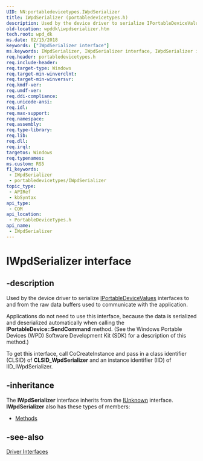 ```yaml
---
UID: NN:portabledevicetypes.IWpdSerializer
title: IWpdSerializer (portabledevicetypes.h)
description: Used by the device driver to serialize IPortableDeviceValues interfaces to and from the raw data buffers used to communicate with the application.Applications do not need to use this interface, because the data is serialized and deserialized automatically when calling the IPortableDevice::SendCommand method. (See the Windows Portable Devices (WPD) Software Development Kit (SDK) for a description of this method.)To get this interface, call CoCreateInstance and pass in a class identifier (CLSID) of CLSID_WpdSerializer and an instance identifier (IID) of IID_IWpdSerializer.
old-location: wpddk\iwpdserializer.htm
tech.root: wpd_dk
ms.date: 02/15/2018
keywords: ["IWpdSerializer interface"]
ms.keywords: IWpdSerializer, IWpdSerializer interface, IWpdSerializer interface,described, IWpdSerializerInterface, portabledevicetypes/IWpdSerializer, wpddk.iwpdserializer
req.header: portabledevicetypes.h
req.include-header: 
req.target-type: Windows
req.target-min-winverclnt: 
req.target-min-winversvr: 
req.kmdf-ver: 
req.umdf-ver: 
req.ddi-compliance: 
req.unicode-ansi: 
req.idl: 
req.max-support: 
req.namespace: 
req.assembly: 
req.type-library: 
req.lib: 
req.dll: 
req.irql: 
targetos: Windows
req.typenames: 
ms.custom: RS5
f1_keywords:
 - IWpdSerializer
 - portabledevicetypes/IWpdSerializer
topic_type:
 - APIRef
 - kbSyntax
api_type:
 - COM
api_location:
 - PortableDeviceTypes.h
api_name:
 - IWpdSerializer
---
```


# IWpdSerializer interface


## -description

Used by the device driver to serialize <a href="/windows-hardware/drivers/ddi/portabledevicetypes/nn-portabledevicetypes-iportabledevicevalues">IPortableDeviceValues</a> interfaces to and from the raw data buffers used to communicate with the application.

Applications do not need to use this interface, because the data is serialized and deserialized automatically when calling the <b>IPortableDevice::SendCommand</b> method. (See the Windows Portable Devices (WPD) Software Development Kit (SDK) for a description of this method.)

To get this interface, call CoCreateInstance and pass in a class identifier (CLSID) of <b>CLSID_WpdSerializer</b> and an instance identifier (IID) of IID_IWpdSerializer.

## -inheritance

The <b xmlns:loc="http://microsoft.com/wdcml/l10n">IWpdSerializer</b> interface inherits from the <a href="/windows/win32/api/unknwn/nn-unknwn-iunknown">IUnknown</a> interface. <b>IWpdSerializer</b> also has these types of members:
<ul>
<li><a href="/">Methods</a></li>
</ul>

## -see-also

<a href="/previous-versions/windows/hardware/drivers/ff597566(v=vs.85)">Driver Interfaces</a>
